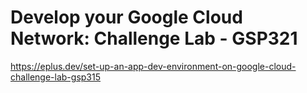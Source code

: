 # Develop your Google Cloud Network: Challenge Lab - GSP321

<https://eplus.dev/set-up-an-app-dev-environment-on-google-cloud-challenge-lab-gsp315>